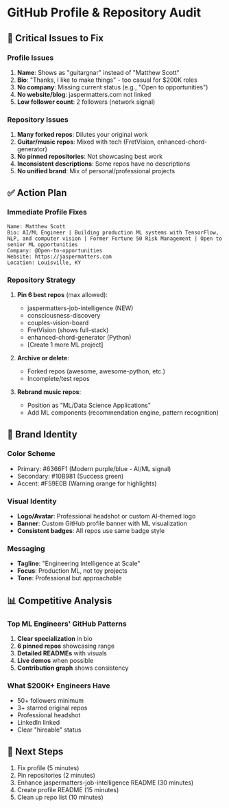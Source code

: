 # GitHub Profile & Repository Audit

## 🔴 Critical Issues to Fix

### Profile Issues
1. **Name**: Shows as "guitargnar" instead of "Matthew Scott"
2. **Bio**: "Thanks, I like to make things" - too casual for $200K roles
3. **No company**: Missing current status (e.g., "Open to opportunities")
4. **No website/blog**: jaspermatters.com not linked
5. **Low follower count**: 2 followers (network signal)

### Repository Issues
1. **Many forked repos**: Dilutes your original work
2. **Guitar/music repos**: Mixed with tech (FretVision, enhanced-chord-generator)
3. **No pinned repositories**: Not showcasing best work
4. **Inconsistent descriptions**: Some repos have no descriptions
5. **No unified brand**: Mix of personal/professional projects

## ✅ Action Plan

### Immediate Profile Fixes
```
Name: Matthew Scott
Bio: AI/ML Engineer | Building production ML systems with TensorFlow, NLP, and computer vision | Former Fortune 50 Risk Management | Open to senior ML opportunities
Company: @Open-to-opportunities
Website: https://jaspermatters.com
Location: Louisville, KY
```

### Repository Strategy
1. **Pin 6 best repos** (max allowed):
   - jaspermatters-job-intelligence (NEW)
   - consciousness-discovery
   - couples-vision-board
   - FretVision (shows full-stack)
   - enhanced-chord-generator (Python)
   - [Create 1 more ML project]

2. **Archive or delete**:
   - Forked repos (awesome, awesome-python, etc.)
   - Incomplete/test repos

3. **Rebrand music repos**:
   - Position as "ML/Data Science Applications"
   - Add ML components (recommendation engine, pattern recognition)

## 🎨 Brand Identity

### Color Scheme
- Primary: #6366F1 (Modern purple/blue - AI/ML signal)
- Secondary: #10B981 (Success green)
- Accent: #F59E0B (Warning orange for highlights)

### Visual Identity
- **Logo/Avatar**: Professional headshot or custom AI-themed logo
- **Banner**: Custom GitHub profile banner with ML visualization
- **Consistent badges**: All repos use same badge style

### Messaging
- **Tagline**: "Engineering Intelligence at Scale"
- **Focus**: Production ML, not toy projects
- **Tone**: Professional but approachable

## 📊 Competitive Analysis

### Top ML Engineers' GitHub Patterns
1. **Clear specialization** in bio
2. **6 pinned repos** showcasing range
3. **Detailed READMEs** with visuals
4. **Live demos** when possible
5. **Contribution graph** shows consistency

### What $200K+ Engineers Have
- 50+ followers minimum
- 3+ starred original repos
- Professional headshot
- LinkedIn linked
- Clear "hireable" status

## 🚀 Next Steps

1. Fix profile (5 minutes)
2. Pin repositories (2 minutes)
3. Enhance jaspermatters-job-intelligence README (30 minutes)
4. Create profile README (15 minutes)
5. Clean up repo list (10 minutes)
